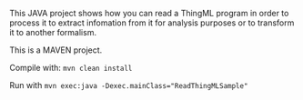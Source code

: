 This JAVA project shows how you can read a ThingML program in order to process it to extract infomation from it for analysis purposes or to transform it to another formalism.

This is a MAVEN project.

Compile with: ``mvn clean install``

Run with ``mvn exec:java -Dexec.mainClass="ReadThingMLSample"``
